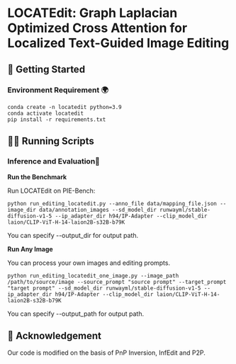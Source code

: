 # LOCATEdit: Graph Laplacian Optimized Cross Attention for Localized Text-Guided Image Editing
## 🚀 Getting Started
<span id="getting-started"></span>

### Environment Requirement 🌍
<span id="environment-requirement"></span>

```shell
conda create -n locatedit python=3.9
conda activate locatedit
pip install -r requirements.txt
```

## 🏃🏼 Running Scripts
<span id="running-scripts"></span>

### Inference and Evaluation📜
<span id="inference"></span>

**Run the Benchmark**

Run LOCATEdit on PIE-Bench:

```shell
python run_editing_locatedit.py --anno_file data/mapping_file.json --image_dir data/annotation_images --sd_model_dir runwayml/stable-diffusion-v1-5 --ip_adapter_dir h94/IP-Adapter --clip_model_dir laion/CLIP-ViT-H-14-laion2B-s32B-b79K
```

You can specify --output_dir for output path. 


**Run Any Image**

You can process your own images and editing prompts.
```shell
python run_editing_locatedit_one_image.py --image_path /path/to/source/image --source_prompt "source prompt" --target_prompt "target prompt" --sd_model_dir runwayml/stable-diffusion-v1-5 --ip_adapter_dir h94/IP-Adapter --clip_model_dir laion/CLIP-ViT-H-14-laion2B-s32B-b79K
```

You can specify --output_path for output path. 



## 💖 Acknowledgement
<span id="acknowledgement"></span>

Our code is modified on the basis of PnP Inversion, InfEdit and P2P.

